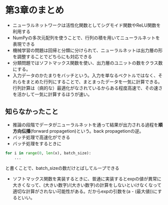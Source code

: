 
# 第3章のまとめ

- ニューラルネットワークは活性化関数としてシグモイド関数やReLU関数を利用する
- NumPyの多次元配列を使うことで、行列の積を用いてニューラルネットを表現できる
- 機械学習の問題は回帰と分類に分けられて、ニューラルネットは出力層の形を調整することでどちらにも対応できる
- 分類問題ではソフトマックス関数を使い、出力層のユニットの数をクラス数にする。
- 入力データのかたまりをバッチという。入力を単なるベクトルではなく、それらをまとめた行列にすることで、まとまったデータを一気に計算できる。行列計算は（病的な）最適化がなされているからある程度高速で、その速さを活かして一気に計算するほうが速い。

## 知らなかったこと

- 推論の段階でデータがニューラルネットを通って結果が出力される過程を**順方向伝播**(forward propagetion)という。back propagetionの逆。
- バッチ処理で高速化ができる
- バッチ処理をするときに

``` python
for i in range(0, len(x), batch_size):
    ...
```

と書くことで、batch_sizeの数だけとばしてループできる

- ソフトマックス関数を実装するときに、普通に実装するとexpの値が異常に大きくなって、(大きい数字)/(大きい数字)の計算をしないといけなくなって適切な計算がされない可能性がある。だからexpの引数を(a - (最大値))にするといい。
